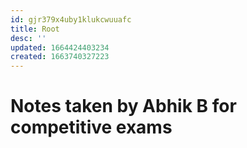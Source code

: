 ```yaml
---
id: gjr379x4uby1klukcwuuafc
title: Root
desc: ''
updated: 1664424403234
created: 1663740327223
---
```


# Notes taken by Abhik B for competitive exams
